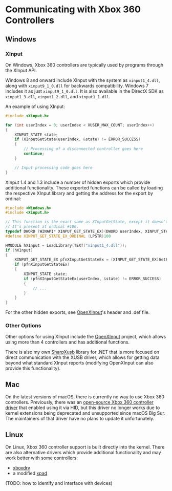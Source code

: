 # Communicating with Xbox 360 Controllers

## Windows

### XInput

On Windows, Xbox 360 controllers are typically used by programs through the XInput API.

Windows 8 and onward include XInput with the system as `xinput1_4.dll`, along with `xinput9_1_0.dll` for backwards compatibility. Windows 7 includes it as just `xinput9_1_0.dll`. It is also available in the DirectX SDK as `xinput1_3.dll`, `xinput1_2.dll`, and `xinput1_1.dll`.

An example of using XInput:

```cpp
#include <Xinput.h>

for (int userIndex = 0; userIndex < XUSER_MAX_COUNT; userIndex++)
{
    XINPUT_STATE state;
    if (XInputGetState(userIndex, &state) != ERROR_SUCCESS)
    {
        // Processing of a disconnected controller goes here
        continue;
    }

    // Input processing code goes here
}
```

XInput 1.4 and 1.3 include a number of hidden exports which provide additional functionality. These exported functions can be called by loading the respective XInput library and getting the address for the export by ordinal:

```cpp
#include <Windows.h>
#include <Xinput.h>

// This function is the exact same as XInputGetState, except it doesn't mask off the guide button in the state.
// It's present at ordinal #100.
typedef DWORD (WINAPI* XINPUT_GET_STATE_EX)(DWORD userIndex, XINPUT_STATE* pState);
#define XINPUT_GET_STATE_EX_ORDINAL (LPSTR)100

HMODULE hXInput = LoadLibrary(TEXT("xinput1_4.dll"));
if (hXInput)
{
    XINPUT_GET_STATE_EX pfnXInputGetStateEx = (XINPUT_GET_STATE_EX)GetProcAddress(hXInput, XINPUT_GET_STATE_EX_ORDINAL);
    if (pfnXInputGetStateEx)
    {
        XINPUT_STATE state;
        if (pfnXInputGetStateEx(userIndex, &state) != ERROR_SUCCESS)
        {
            // ...
        }
    }
}
```

For the other hidden exports, see [OpenXInput](https://github.com/Nemirtingas/OpenXinput)'s header and .def file.

### Other Options

Other options for using XInput include the [OpenXInput](https://github.com/Nemirtingas/OpenXinput) project, which allows using more than 4 controllers and has additional functions.

There is also my own [SharpXusb](https://github.com/TheNathannator/SharpXusb) library for .NET that is more focused on direct communication with the XUSB driver, which allows for getting data beyond what standard XInput reports (modifying OpenXInput can also provide this functionality).

## Mac

On the latest versions of macOS, there is currently no way to use Xbox 360 controllers. Previously, there was an [open-source Xbox 360 controller driver](https://github.com/360Controller/360Controller) that enabled using it via HID, but this driver no longer works due to kernel extensions being deprecated and unsupported since macOS Big Sur. The maintainers of that driver have no plans to update it unfortunately.

## Linux

On Linux, Xbox 360 controller support is built directly into the kernel. There are also alternative drivers which provide additional functionality and may work better with some controllers:

- [xboxdrv](https://gitlab.com/xboxdrv/xboxdrv)
- a modified [xpad](https://github.com/paroj/xpad)

(TODO: how to identify and interface with devices)
